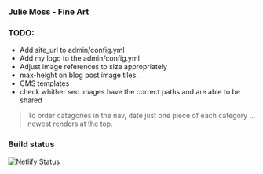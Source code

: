 ### Julie Moss - Fine Art

### TODO:

- Add site_url to admin/config.yml
- Add my logo to the admin/config.yml
- Adjust image references to size appropriately
- max-height on blog post image tiles.
- CMS templates
- check whither seo images have the correct paths and are able to be shared

> To order categories in the nav, date just one piece of each category ... newest renders at the top.

### Build status

[![Netlify Status](https://api.netlify.com/api/v1/badges/1aecdb2d-19fd-4f1d-9bf1-0f4f01c5015f/deploy-status)](https://app.netlify.com/sites/tender-babbage-64e081/deploys)
